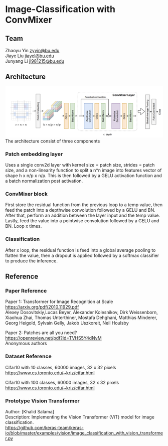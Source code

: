 # Image-Classification with ConvMixer
## Team
Zhaoyu Yin    zyyin@bu.edu <br>
Jiaye Liu     jiayel@bu.edu <br>
Junyang Li    jl981215@bu.edu

## Architecture
![overview](/examples/ConvMixer%20structure.png)
The architecture consist of three components
### Patch embedding layer
Uses a single conv2d layer with kernel size = patch size, strides = patch size, and a non-linearity function to split a n*n image into features vector of shape h x n/p x n/p.
This is then followed by a GELU activation function and a batch normalization post activation.
### ConvMixer block
First store the residual function from the previous loop to a temp value, then feed the patch into a depthwise convolution followed by a GELU and BN. After that, perform an addition between the layer input and the temp value. Lastly, feed the value into a pointwise convolution followed by a GELU and BN. Loop x times.
### Classification
After x loop, the residual function is feed into a global average pooling to flatten the value, then a dropout is applied followed by a softmax classifier to produce the inference.


## Reference
### Paper Reference
Paper 1: Transformer for Image Recognition at Scale <br>
https://arxiv.org/pdf/2010.11929.pdf <br>
Alexey Dosovitskiy,Lucas Beyer, Alexander Kolesnikov, Dirk Weissenborn, Xiaohua Zhai, Thomas Unterthiner, Mostafa Dehghani, Matthias Minderer,
Georg Heigold, Sylvain Gelly, Jakob Uszkoreit, Neil Houlsby

Paper 2: Patches are all you need? <br>
https://openreview.net/pdf?id=TVHS5Y4dNvM <br>
Anonymous authors

### Dataset Reference
Cifar10 with 10 classes, 60000 images, 32 x 32 pixels <br>
https://www.cs.toronto.edu/~kriz/cifar.html 

Cifar10 with 100 classes, 60000 images, 32 x 32 pixels <br>
https://www.cs.toronto.edu/~kriz/cifar.html

### Prototype Vision Transformer
Author: [Khalid Salama] <br>
Description: Implementing the Vision Transformer (ViT) model for image classification. <br>
https://github.com/keras-team/keras-io/blob/master/examples/vision/image_classification_with_vision_transformer.py
